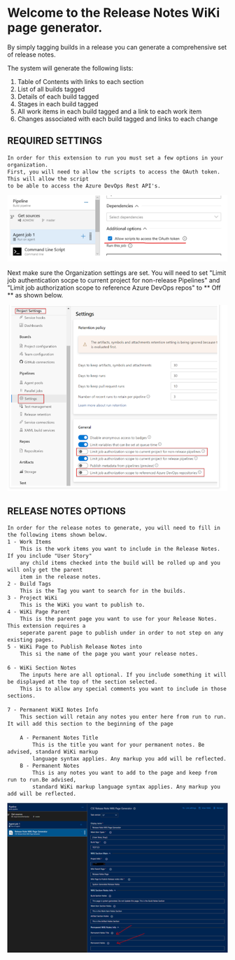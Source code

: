 # Welcome to the Release Notes WiKi page generator.

By simply tagging builds in a release you can generate a comprehensive set of release notes. 

The system will generate the following lists:
1. Table of Contents with links to each section
2. List of all builds tagged
3. Details of each build tagged
4. Stages in each build tagged
5. All work items in each build tagged and a link to each work item
6. Changes associated with each build tagged and links to each change
	
## REQUIRED SETTINGS    
	In order for this extension to run you must set a few options in your organization.
	First, you will need to allow the scripts to access the OAuth token. This will allow the script 
	to be able to access the Azure DevOps Rest API's.
	
![settings](images/pipelineSettings.png)

   Next make sure the Organization settings are set. You will need to set 
   "Limit job authentication socpe to current project for non-release Pipelines" and 
   "Limit job authorization scope to reference Azure DevOps repos" 
   to ** Off ** as shown below.
   
![settings](images/ProjectSettings.png)

## RELEASE NOTES OPTIONS
	In order for the release notes to generate, you will need to fill in the following items shown below.
	1 - Work Items
		This is the work items you want to include in the Release Notes. If you include "User Story" 
		any child items checked into the build will be rolled up and you will only get the parent 
		item in the release notes.
	2 - Build Tags
		This is the Tag you want to search for in the builds.
	3 - Project WiKi	
		This is the WiKi you want to publish to.
	4 - WiKi Page Parent
		This is the parent page you want to use for your Release Notes. This extension requires a 
		seperate parent page to publish under in order to not step on any existing pages.
	5 - WiKi Page to Publish Release Notes into
		This si the name of the page you want your release notes.
	
	6 - WiKi Section Notes
		The inputs here are all optional. If you include something it will be displayed at the top of the section selected.
		This is to allow any special comments you want to include in those sections.
		
	7 - Permanent WiKI Notes Info
		This section will retain any notes you enter here from run to run. It will add this section to the beginning of the page 
		
		A - Permanent Notes Title
			This is the title you want for your permanent notes. Be advised, standard WiKi markup 
			language syntax applies. Any markup you add will be reflected.
		B - Permanent Notes
			This is any notes you want to add to the page and keep from run to run.Be advised, 
			standard WiKi markup language syntax applies. Any markup you add will be reflected.
	
![WiKi Input](images/ReleaseOptions.png)
	